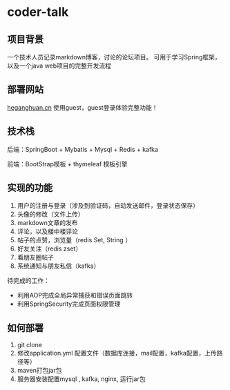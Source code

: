 # coder-talk
## 项目背景
一个技术人员记录markdown博客，讨论的论坛项目。 可用于学习Spring框架，以及一个java web项目的完整开发流程
## 部署网站
[heganghuan.cn](http://heganghuan.cn) 使用guest，guest登录体验完整功能！
## 技术栈
后端：SpringBoot + Mybatis + Mysql + Redis + kafka

前端：BootStrap模板 + thymeleaf 模板引擎

## 实现的功能
1. 用户的注册与登录（涉及到验证码，自动发送邮件，登录状态保存）
2. 头像的修改（文件上传）
3. markdown文章的发布
4. 评论，以及楼中楼评论
5. 帖子的点赞，浏览量（redis Set, String ）
6. 好友关注（redis zset）
7. 看朋友圈帖子
8. 系统通知与朋友私信（kafka）

待完成的工作：
* 利用AOP完成全局异常捕获和错误页面跳转
* 利用SpringSecurity完成页面权限管理

## 如何部署
1. git clone
2. 修改application.yml 配置文件（数据库连接，mail配置，kafka配置，上传路径等）
3. maven打包jar包
4. 服务器安装配置mysql , kafka, nginx, 运行jar包
